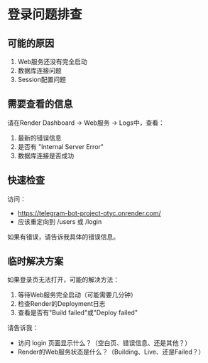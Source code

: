 # 登录问题排查

## 可能的原因

1. Web服务还没有完全启动
2. 数据库连接问题
3. Session配置问题

## 需要查看的信息

请在Render Dashboard → Web服务 → Logs中，查看：
1. 最新的错误信息
2. 是否有 "Internal Server Error"
3. 数据库连接是否成功

## 快速检查

访问：
- https://telegram-bot-project-otyc.onrender.com/
- 应该重定向到 /users 或 /login

如果有错误，请告诉我具体的错误信息。

## 临时解决方案

如果登录页无法打开，可能的解决方法：
1. 等待Web服务完全启动（可能需要几分钟）
2. 检查Render的Deployment日志
3. 查看是否有"Build failed"或"Deploy failed"

请告诉我：
- 访问 login 页面显示什么？（空白页、错误信息、还是其他？）
- Render的Web服务状态是什么？（Building、Live、还是Failed？）
